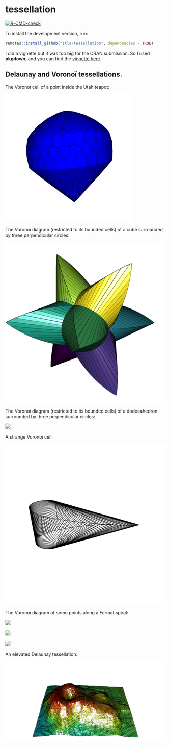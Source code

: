 # tessellation

<!-- badges: start -->
[![R-CMD-check](https://github.com/stla/tessellation/workflows/R-CMD-check/badge.svg)](https://github.com/stla/tessellation/actions)
<!-- badges: end -->

To install the development version, run:

```r
remotes::install_github("stla/tessellation", dependencies = TRUE)
```

I did a vignette but it was too big for the CRAN submission. So I used 
**pkgdown**, and you can find the [vignette here](https://stla.github.io/tessellation/articles/the-tessellation-package.html).


## Delaunay and Voronoï tessellations.

The Voronoï cell of a point inside the Utah teapot:

![](https://raw.githubusercontent.com/stla/tessellation/main/inst/screenshots/UtahTeapot.png)

The Voronoï diagram (restricted to its bounded cells) of a cube surrounded by three perpendicular circles:

![](https://raw.githubusercontent.com/stla/tessellation/main/inst/screenshots/surroundedCube.png)

The Voronoï diagram (restricted to its bounded cells) of a dodecahedron surrounded by three perpendicular circles:

![](https://raw.githubusercontent.com/stla/tessellation/main/inst/screenshots/dodecahedron.gif)

A strange Voronoï cell:

![](https://raw.githubusercontent.com/stla/tessellation/main/inst/screenshots/strangeVoronoiCell.gif)

The Voronoï diagram of some points along a Fermat spiral:

![](https://raw.githubusercontent.com/stla/tessellation/main/inst/screenshots/VoronoiFermatSpiral.gif)

![](https://raw.githubusercontent.com/stla/tessellation/main/inst/screenshots/VoronoiFermatSpiral2.gif)

![](https://raw.githubusercontent.com/stla/tessellation/main/inst/screenshots/VoronoiFermatSpiral3.gif)

An elevated Delaunay tessellation:

![](https://raw.githubusercontent.com/stla/tessellation/main/inst/screenshots/volcano.png)
